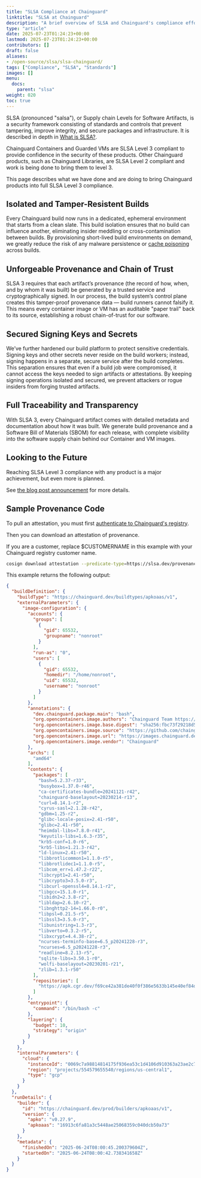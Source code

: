```yaml
---
title: "SLSA Compliance at Chainguard"
linktitle: "SLSA at Chainguard"
description: "A brief overview of SLSA and Chainguard's compliance efforts."
type: "article"
date: 2025-07-23T01:24:23+00:00
lastmod: 2025-07-23T01:24:23+00:00
contributors: []
draft: false
aliases:
- /open-source/slsa/slsa-chainguard/
tags: ["Compliance", "SLSA", "Standards"]
images: []
menu:
  docs:
    parent: "slsa"
weight: 020
toc: true
---
```


SLSA (pronounced "salsa"), or Supply chain Levels for Software Artifacts, is a security framework consisting of standards and controls that prevent tampering, improve integrity, and secure packages and infrastructure. It is described in depth in [What is SLSA?](/compliance/slsa/what-is-slsa/).

Chainguard Containers and Guarded VMs are SLSA Level 3 compliant to provide confidence in the security of these products. Other Chainguard products, such as Chainguard Libraries, are SLSA Level 2 compliant and work is being done to bring them to level 3.

This page describes what we have done and are doing to bring Chainguard products into full SLSA Level 3 compliance.


## Isolated and Tamper-Resistent Builds

Every Chainguard build now runs in a dedicated, ephemeral environment that starts from a clean slate. This build isolation ensures that no build can influence another, eliminating insider meddling or cross-contamination between builds. By provisioning short-lived build environments on demand, we greatly reduce the risk of any malware persistence or [cache poisoning](https://en.wikipedia.org/wiki/Cache_poisoning) across builds.


## Unforgeable Provenance and Chain of Trust

SLSA 3 requires that each artifact’s provenance (the record of how, when, and by whom it was built) be generated by a trusted service and cryptographically signed. In our process, the build system’s control plane creates this tamper-proof provenance data — build runners cannot falsify it. This means every container image or VM has an auditable "paper trail" back to its source, establishing a robust chain-of-trust for our software.


## Secured Signing Keys and Secrets

We’ve further hardened our build platform to protect sensitive credentials. Signing keys and other secrets never reside on the build workers; instead, signing happens in a separate, secure service after the build completes. This separation ensures that even if a build job were compromised, it cannot access the keys needed to sign artifacts or attestations. By keeping signing operations isolated and secured, we prevent attackers or rogue insiders from forging trusted artifacts.


## Full Traceability and Transparency

With SLSA 3, every Chainguard artifact comes with detailed metadata and documentation about how it was built. We generate build provenance and a Software Bill of Materials (SBOM) for each release, with complete visibility into the software supply chain behind our Container and VM images.


## Looking to the Future

Reaching SLSA Level 3 compliance with any product is a major achievement, but even more is planned.

See [the blog post announcement](http://chainguard.dev/unchained/this-shit-is-hard-slsa-l3-and-beyond) for more details.


## Sample Provenance Code

To pull an attestation, you must first [authenticate to Chainguard's registry](/chainguard/chainguard-images/chainguard-registry/authenticating/).

Then you can download an attestation of provenance.

If you are a customer, replace $CUSTOMERNAME in this example with your Chainguard registry customer name.

```sh
cosign download attestation --predicate-type=https://slsa.dev/provenance/v1 cgr.dev/$CUSTOMERNAME/node-fips:latest | jq -r .payload | base64 -d | jq .predicate
```

This example returns the following output:

```json
{
  "buildDefinition": {
    "buildType": "https://chainguard.dev/buildtypes/apkoaas/v1",
    "externalParameters": {
      "image-configuration": {
        "accounts": {
          "groups": [
            {
              "gid": 65532,
              "groupname": "nonroot"
            }
          ],
          "run-as": "0",
          "users": [
            {
              "gid": 65532,
              "homedir": "/home/nonroot",
              "uid": 65532,
              "username": "nonroot"
            }
          ]
        },
        "annotations": {
          "dev.chainguard.package.main": "bash",
          "org.opencontainers.image.authors": "Chainguard Team https://www.chainguard.dev/",
          "org.opencontainers.image.base.digest": "sha256:fbc73f29218d5f88f09a0b5593a6f8ad7ea521e6406a3d30fad211935fb6a6a7",
          "org.opencontainers.image.source": "https://github.com/chainguard-images/images-private/tree/main/images/bash",
          "org.opencontainers.image.url": "https://images.chainguard.dev/directory/image/bash/overview",
          "org.opencontainers.image.vendor": "Chainguard"
        },
        "archs": [
          "amd64"
        ],
        "contents": {
          "packages": [
            "bash=5.2.37-r33",
            "busybox=1.37.0-r46",
            "ca-certificates-bundle=20241121-r42",
            "chainguard-baselayout=20230214-r13",
            "curl=8.14.1-r2",
            "cyrus-sasl=2.1.28-r42",
            "gdbm=1.25-r2",
            "glibc-locale-posix=2.41-r50",
            "glibc=2.41-r50",
            "heimdal-libs=7.8.0-r41",
            "keyutils-libs=1.6.3-r35",
            "krb5-conf=1.0-r6",
            "krb5-libs=1.21.3-r42",
            "ld-linux=2.41-r50",
            "libbrotlicommon1=1.1.0-r5",
            "libbrotlidec1=1.1.0-r5",
            "libcom_err=1.47.2-r22",
            "libcrypt1=2.41-r50",
            "libcrypto3=3.5.0-r3",
            "libcurl-openssl4=8.14.1-r2",
            "libgcc=15.1.0-r1",
            "libidn2=2.3.8-r2",
            "libldap=2.6.10-r2",
            "libnghttp2-14=1.66.0-r0",
            "libpsl=0.21.5-r5",
            "libssl3=3.5.0-r3",
            "libunistring=1.3-r3",
            "libverto=0.3.2-r5",
            "libxcrypt=4.4.38-r2",
            "ncurses-terminfo-base=6.5_p20241228-r3",
            "ncurses=6.5_p20241228-r3",
            "readline=8.2.13-r5",
            "sqlite-libs=3.50.1-r0",
            "wolfi-baselayout=20230201-r21",
            "zlib=1.3.1-r50"
          ],
          "repositories": [
            "https://apk.cgr.dev/f69ce42a381de40f0f386e5633b145e40ef84de3"
          ]
        },
        "entrypoint": {
          "command": "/bin/bash -c"
        },
        "layering": {
          "budget": 10,
          "strategy": "origin"
        }
      }
    },
    "internalParameters": {
      "cloud": {
        "instanceId": "0069c7a98814814175f936ea53c1d4106d910363a23ae2c7e1a8caae21b5c3a0e95ff40d47fcba2fa188ee3fef00c860323d445a8e89c2f864fc5bf5525d6c87f9fb6ea7caf33008b353bb7f0f74b095dc1d769c5dcf15",
        "region": "projects/554579655540/regions/us-central1",
        "type": "gcp"
      }
    }
  },
  "runDetails": {
    "builder": {
      "id": "https://chainguard.dev/prod/builders/apkoaas/v1",
      "version": {
        "apko": "v0.27.9",
        "apkoaas": "16913c6fa81a3c5448ae25068359c040dcb50a73"
      }
    },
    "metadata": {
      "finishedOn": "2025-06-24T08:00:45.200379604Z",
      "startedOn": "2025-06-24T08:00:42.738341658Z"
    }
  }
}
```
